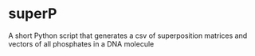 # superP
A short Python script that generates a csv of superposition matrices and vectors of all phosphates in a DNA molecule
